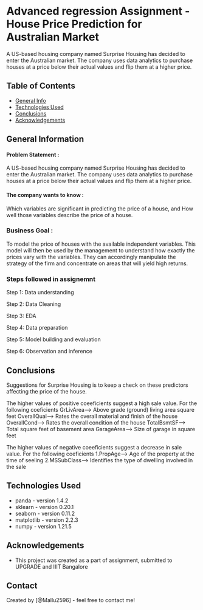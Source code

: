 # Advanced regression Assignment - House Price Prediction for Australian Market

A US-based housing company named Surprise Housing has decided to enter the Australian market. The company uses data analytics to purchase houses at a price below their actual values and flip them at a higher price.

## Table of Contents
* [General Info](#general-information)
* [Technologies Used](#technologies-used)
* [Conclusions](#conclusions)
* [Acknowledgements](#acknowledgements)


## General Information
#### Problem Statement :
A US-based housing company named Surprise Housing has decided to enter the Australian market. The company uses data analytics to purchase houses at a price below their actual values and flip them at a higher price.

#### The company wants to know :
Which variables are significant in predicting the price of a house, and How well those variables describe the price of a house.

### Business Goal :
To model the price of houses with the available independent variables. This model will then be used by the management to understand how exactly the prices vary with the variables. They can accordingly manipulate the strategy of the firm and concentrate on areas that will yield high returns.

### Steps followed in assignemnt
Step 1: Data understanding

Step 2: Data Cleaning

Step 3: EDA

Step 4: Data preparation

Step 5: Model building and evaluation

Step 6: Observation and inference

## Conclusions
Suggestions for Surprise Housing is to keep a check on these predictors affecting the price of the house.

The higher values of positive coeeficients suggest a high sale value. For the following coeficients
GrLivArea--> Above grade (ground) living area square feet
OverallQual--> Rates the overall material and finish of the house
OverallCond--> Rates the overall condition of the house
TotalBsmtSF--> Total square feet of basement area
GarageArea--> Size of garage in square feet

The higher values of negative coeeficients suggest a decrease in sale value. For the following coeficients
1.PropAge--> Age of the property at the time of seeling
2.MSSubClass--> Identifies the type of dwelling involved in the sale


## Technologies Used
- panda - version 1.4.2
- sklearn - version 0.20.1
- seaborn - version 0.11.2
- matplotlib - version 2.2.3
- numpy - version 1.21.5

## Acknowledgements
- This project was created as a part of assignment, submitted to UPGRADE and IIIT Bangalore 


## Contact
Created by [@Mallu2596] - feel free to contact me!
